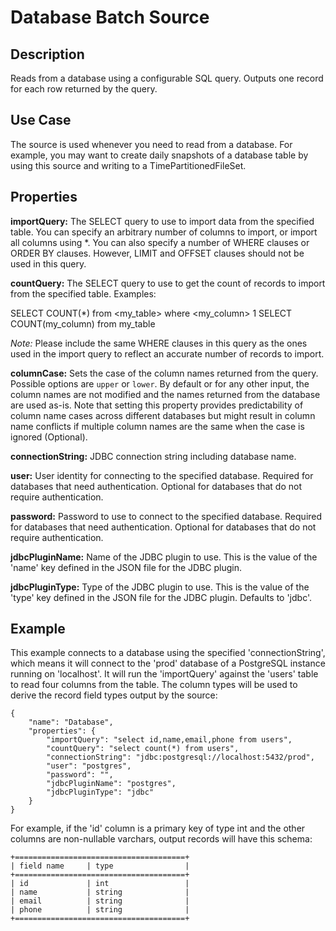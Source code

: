 # Database Batch Source

Description
-----------

Reads from a database using a configurable SQL query.
Outputs one record for each row returned by the query.

Use Case
--------

The source is used whenever you need to read from a database. For example, you may want
to create daily snapshots of a database table by using this source and writing to
a TimePartitionedFileSet.

Properties
----------

**importQuery:** The SELECT query to use to import data from the specified 
table. You can specify an arbitrary number of columns to import, or import all columns using \*. 
You can also specify a number of WHERE clauses or ORDER BY clauses. However, LIMIT and OFFSET clauses 
should not be used in this query.

**countQuery:** The SELECT query to use to get the count of records to import from the
specified table. Examples:

  SELECT COUNT(*) from <my_table> where <my_column> 1
  SELECT COUNT(my_column) from my_table

*Note:* Please include the same WHERE clauses in this query as the ones used in the import
query to reflect an accurate number of records to import.

**columnCase:** Sets the case of the column names returned from the query.
Possible options are ``upper`` or ``lower``. By default or for any other input, the column names are not modified and
the names returned from the database are used as-is. Note that setting this property provides predictability
of column name cases across different databases but might result in column name conflicts if multiple column
names are the same when the case is ignored (Optional).

**connectionString:** JDBC connection string including database name.

**user:** User identity for connecting to the specified database. Required for databases that need
authentication. Optional for databases that do not require authentication.

**password:** Password to use to connect to the specified database. Required for databases
that need authentication. Optional for databases that do not require authentication.

**jdbcPluginName:** Name of the JDBC plugin to use. This is the value of the 'name' key
defined in the JSON file for the JDBC plugin.

**jdbcPluginType:** Type of the JDBC plugin to use. This is the value of the 'type' key
defined in the JSON file for the JDBC plugin. Defaults to 'jdbc'.

Example
-------

This example connects to a database using the specified 'connectionString', which means
it will connect to the 'prod' database of a PostgreSQL instance running on 'localhost'.
It will run the 'importQuery' against the 'users' table to read four columns from the table.
The column types will be used to derive the record field types output by the source:

    {
        "name": "Database",
        "properties": {
            "importQuery": "select id,name,email,phone from users",
            "countQuery": "select count(*) from users",
            "connectionString": "jdbc:postgresql://localhost:5432/prod",
            "user": "postgres",
            "password": "",
            "jdbcPluginName": "postgres",
            "jdbcPluginType": "jdbc"
        }
    }

For example, if the 'id' column is a primary key of type int and the other columns are
non-nullable varchars, output records will have this schema:

    +======================================+
    | field name     | type                |
    +======================================+
    | id             | int                 |
    | name           | string              |
    | email          | string              |
    | phone          | string              |
    +======================================+
